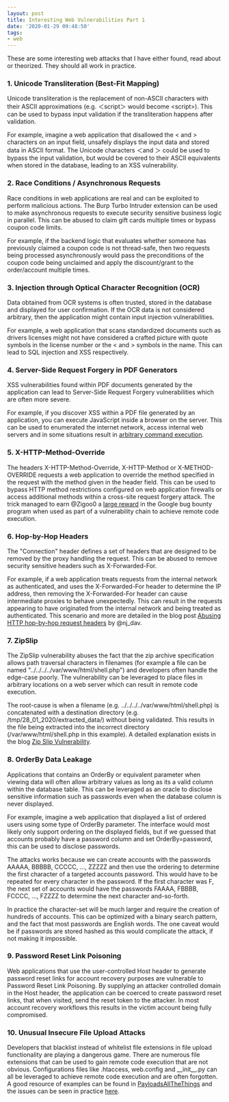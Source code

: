 ```yaml
---
layout: post
title: Interesting Web Vulnerabilities Part 1
date: '2020-01-29 09:48:50'
tags:
- web
---
```


These are some interesting web attacks that I have either found, read about or theorized. They should all work in practice.

### 1. Unicode Transliteration (Best-Fit Mapping)

Unicode transliteration is the replacement of non-ASCII characters with their ASCII approximations (e.g. ＜script＞ would become \<script\>). This can be used to bypass input validation if the transliteration happens after validation.

For example, imagine a web application that disallowed the \< and \> characters on an input field, unsafely displays the input data and stored data in ASCII format. The Unicode characters ＜and ＞ could be used to bypass the input validation, but would be covered to their ASCII equivalents when stored in the database, leading to an XSS vulnerability.

### 2. Race Conditions / Asynchronous Requests

Race conditions in web applications are real and can be exploited to perform malicious actions. The Burp Turbo Intruder extension can be used to make asynchronous requests to execute security sensitive business logic in parallel. This can be abused to claim gift cards multiple times or bypass coupon code limits.

For example, if the backend logic that evaluates whether someone has previously claimed a coupon code is not thread-safe, then two requests being processed asynchronously would pass the preconditions of the coupon code being unclaimed and apply the discount/grant to the order/account multiple times.

### 3. Injection through Optical Character Recognition (OCR)

Data obtained from OCR systems is often trusted, stored in the database and displayed for user confirmation. If the OCR data is not considered arbitrary, then the application might contain input injection vulnerabilities.

For example, a web application that scans standardized documents such as drivers licenses might not have considered a crafted picture with quote symbols in the license number or the \< and \> symbols in the name. This can lead to SQL injection and XSS respectively.

### 4. Server-Side Request Forgery in PDF Generators

XSS vulnerabilities found within PDF documents generated by the application can lead to Server-Side Request Forgery vulnerabilities which are often more severe.

For example, if you discover XSS within a PDF file generated by an application, you can execute JavaScript inside a browser on the server. This can be used to enumerated the internet network, access internal web servers and in some situations result in [arbitrary command execution](https://medium.com/@rootxharsh_90844/vimeo-ssrf-with-code-execution-potential-68c774ba7c1e).

### 5. X-HTTP-Method-Override

The headers X-HTTP-Method-Override, X-HTTP-Method or X-METHOD-OVERRIDE requests a web application to override the method specified in the request with the method given in the header field. This can be used to bypass HTTP method restrictions configured on web application firewalls or access additional methods within a cross-site request forgery attack. The trick managed to earn @Zigoo0 a [large reward](https://www.sec-down.com/wordpress/?p=809) in the Google bug bounty program when used as part of a vulnerability chain to achieve remote code execution.

### 6. Hop-by-Hop Headers

The "Connection" header defines a set of headers that are designed to be removed by the proxy handling the request. This can be abused to remove security sensitive headers such as X-Forwarded-For.

For example, if a web application treats requests from the internal network as authenticated, and uses the X-Forwarded-For header to determine the IP address, then removing the X-Forwarded-For header can cause intermediate proxies to behave unexpectedly. This can result in the requests appearing to have originated from the internal network and being treated as authenticated. This scenario and more are detailed in the blog post [Abusing HTTP hop-by-hop request headers](https://nathandavison.com/blog/abusing-http-hop-by-hop-request-headers) by @nj\_dav.

### 7. ZipSlip

The ZipSlip vulnerability abuses the fact that the zip archive specification allows path traversal characters in filenames (for example a file can be named "../../../../var/www/html/shell.php") and developers often handle the edge-case poorly. The vulnerability can be leveraged to place files in arbitrary locations on a web server which can result in remote code execution.

The root-cause is when a filename (e.g. ../../../../var/www/html/shell.php) is concatenated with a destination directory (e.g. /tmp/28\_01\_2020/extracted\_data/) without being validated. This results in the file being extracted into the incorrect directory (/var/www/html/shell.php in this example). A detailed explanation exists in the blog [Zip Slip Vulnerability](https://snyk.io/research/zip-slip-vulnerability).

### 8. OrderBy Data Leakage

Applications that contains an OrderBy or equivalent parameter when viewing data will often allow arbitrary values as long as its a valid column within the database table. This can be leveraged as an oracle to disclose sensitive information such as passwords even when the database column is never displayed.

For example, imagine a web application that displayed a list of ordered users using some type of OrderBy parameter. The interface would most likely only support ordering on the displayed fields, but if we guessed that accounts probably have a password column and set OrderBy=password, this can be used to disclose passwords.

The attacks works because we can create accounts with the passwords AAAAA, BBBBB, CCCCC, ..., ZZZZZ and then use the ordering to determine the first character of a targeted accounts password. This would have to be repeated for every character in the password. If the first character was F, the next set of accounts would have the passwords FAAAA, FBBBB, FCCCC, ..., FZZZZ to determine the next character and-so-forth.

In practice the character-set will be much larger and require the creation of hundreds of accounts. This can be optimized with a binary search pattern, and the fact that most passwords are English words. The one caveat would be if passwords are stored hashed as this would complicate the attack, if not making it impossible.

### 9. Password Reset Link Poisoning

Web applications that use the user-controlled Host header to generate password reset links for account recovery purposes are vulnerable to Password Reset Link Poisoning. By supplying an attacker controlled domain in the Host header, the application can be coerced to create password reset links, that when visited, send the reset token to the attacker. In most account recovery workflows this results in the victim account being fully compromised.

### 10. Unusual Insecure File Upload Attacks 

Developers that blacklist instead of whitelist file extensions in file upload functionality are playing a dangerous game. There are numerous file extensions that can be used to gain remote code execution that are not obvious. Configurations files like .htaccess, web.config and \_\_init\_\_.py can all be leveraged to achieve remote code execution and are often forgotten. A good resource of examples can be found in [PayloadsAllTheThings](https://github.com/swisskyrepo/PayloadsAllTheThings/tree/master/Upload%20Insecure%20Files) and the issues can be seen in practice [here](https://poc-server.com/blog/2018/05/22/rce-by-uploading-a-web-config/).

